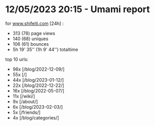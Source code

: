 # 12/05/2023 20:15 - Umami report
for www.shifeiti.com [24h] :

 - 313 (78) page views
 - 140 (68) uniques
 - 106 (61) bounces
 - 5h 19' 35'' (1h 9' 44'') totaltime


top 10 urls:
 - 96x [/blog/2022-12-09/]
 - 55x [/]
 - 44x [/blog/2023-01-12/]
 - 22x [/blog/2022-12-22/]
 - 16x [/blog/2022-05-07/]
 - 11x [/wiki/]
 - 9x [/about/]
 - 6x [/blog/2023-02-03/]
 - 5x [/friends/]
 - 4x [/blog/categories/]


